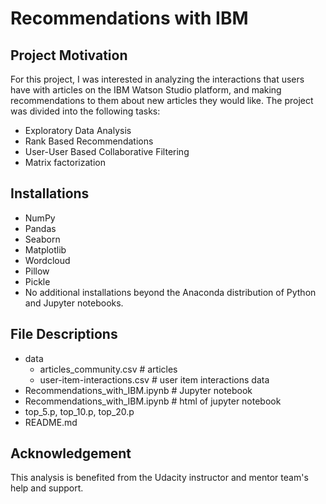 # Recommendations with IBM

## Project Motivation

For this project, I was interested in analyzing the interactions that users have with articles on the IBM Watson Studio platform, and making recommendations to them about new articles they would like. The project was divided into the following tasks:

- Exploratory Data Analysis
- Rank Based Recommendations
- User-User Based Collaborative Filtering
- Matrix factorization

## Installations
- NumPy
- Pandas
- Seaborn
- Matplotlib
- Wordcloud
- Pillow
- Pickle
- No additional installations beyond the Anaconda distribution of Python and Jupyter notebooks.

## File Descriptions

- data
  - articles_community.csv # articles
  - user-item-interactions.csv # user item interactions data
- Recommendations_with_IBM.ipynb # Jupyter notebook
- Recommendations_with_IBM.ipynb # html of jupyter notebook
- top_5.p, top_10.p, top_20.p 
- README.md

## Acknowledgement 

This analysis is benefited from the Udacity instructor and mentor team's help and support. 
